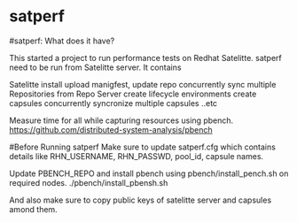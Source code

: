 # satperf

#satperf: What does it have? 

This started a project to run performance tests on Redhat Satelitte.
satperf need to be run from Satelitte server. It contains

 Satelitte install
 upload manigfest, update repo
 concurrently sync multiple Repositories from Repo Server
 create lifecycle environments
 create capsules
 concurrently  syncronize multiple capsules
 ..etc

 
 Measure time for all while capturing resources using pbench. 
 https://github.com/distributed-system-analysis/pbench

#Before Running satperf
Make sure to update satperf.cfg which contains details like RHN_USERNAME, 
RHN_PASSWD, pool_id, capsule names. 

Update PBENCH_REPO and  install pbench using pbench/install_pench.sh on 
required nodes. ./pbench/install_pbensh.sh  

And also make sure to copy public keys of satelitte server and capsules 
amond them. 
